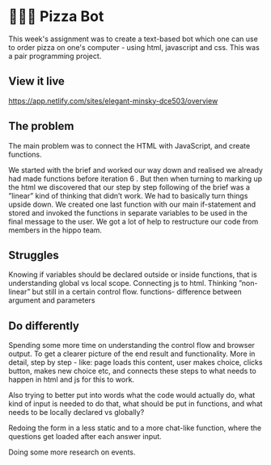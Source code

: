 # 🍕🍕🍕 Pizza Bot
This week's assignment was to create a text-based bot which one can use to order pizza on one's computer - using html, javascript and css. This was a pair programming project.

## View it live

https://app.netlify.com/sites/elegant-minsky-dce503/overview


## The problem
The main problem was to connect the HTML with JavaScript, and create functions.

We started with the brief and worked our way down and realised we already had made functions before iteration 6 . But then when turning to marking up the html we discovered that our step by step following of the brief was a ”linear” kind of thinking that didn’t work. We had to basically turn things upside down. We created one last function with our main if-statement and stored and invoked the functions in separate variables to be used in the final message to the user. We got a lot of help to restructure our code from members in the hippo team.


## Struggles
Knowing if variables should be declared outside or inside functions, that is understanding global vs local scope.
Connecting js to html.
Thinking ”non-linear” but still in a certain control flow.
functions- difference between argument and parameters


## Do differently
Spending some more time on understanding the control flow and browser output. To get a clearer picture of the end result and functionality. More in detail, step by step - like: page loads this content, user makes choice, clicks button, makes new choice etc, and connects these steps to what needs to happen in html and js for this to work.

Also trying to better put into words what the code would actually do, what kind of input is needed to do that, what should be put in functions, and what needs to be locally declared vs globally?

Redoing the form in a less static and to a more chat-like function, where the questions get loaded after each answer input. 

Doing some more research on events.
